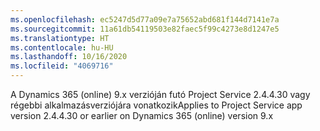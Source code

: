 ```yaml
---
ms.openlocfilehash: ec5247d5d77a09e7a75652abd681f144d7141e7a
ms.sourcegitcommit: 11a61db54119503e82faec5f99c4273e8d1247e5
ms.translationtype: HT
ms.contentlocale: hu-HU
ms.lasthandoff: 10/16/2020
ms.locfileid: "4069716"
---
```

<span data-ttu-id="04866-101">A Dynamics 365 (online) 9.x verzióján futó Project Service 2.4.4.30 vagy régebbi alkalmazásverziójára vonatkozik</span><span class="sxs-lookup"><span data-stu-id="04866-101">Applies to Project Service app version 2.4.4.30 or earlier on Dynamics 365 (online) version 9.x</span></span>
